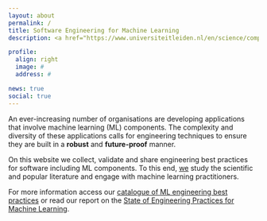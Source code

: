 ```yaml
---
layout: about
permalink: /
title: Software Engineering for Machine Learning
description: <a href="https://www.universiteitleiden.nl/en/science/computer-science" target="_blank"> Leiden Institute of Advanced Computer Science (LIACS),</a> The Netherlands # <a href="" target="_blank"></a>

profile:
  align: right
  image: #
  address: #

news: true
social: true
---
```


An ever-increasing number of organisations are developing applications that involve machine learning (ML) components. The complexity and diversity of these applications calls for engineering techniques to ensure they are built in a **robust** and **future-proof** manner.

On this website we collect, validate and share engineering best practices for software including ML components.
To this end, <a href="/members">we</a> study the scientific and popular literature and engage with machine learning practitioners.

For more information access our <a href="/practices/">catalogue of ML engineering best practices</a> or read our report on the <a href="/report2020">State of Engineering Practices for Machine Learning</a>.